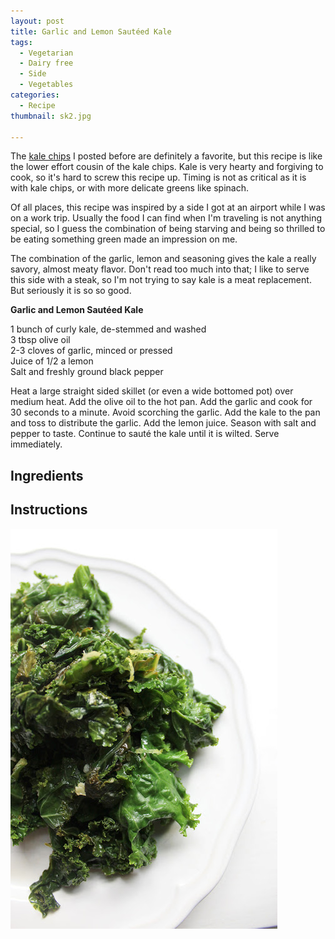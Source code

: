 ```yaml
---
layout: post
title: Garlic and Lemon Sautéed Kale
tags:
  - Vegetarian
  - Dairy free
  - Side
  - Vegetables
categories:
  - Recipe
thumbnail: sk2.jpg

---
```


The [kale chips](http://www.hannahkilcoyne.com/2016/03/kale-chips.html) I posted before are definitely a favorite, but this recipe is like the lower effort cousin of the kale chips. Kale is very hearty and forgiving to cook, so it's hard to screw this recipe up. Timing is not as critical as it is with kale chips, or with more delicate greens like spinach.  
  
Of all places, this recipe was inspired by a side I got at an airport while I was on a work trip. Usually the food I can find when I'm traveling is not anything special, so I guess the combination of being starving and being so thrilled to be eating something green made an impression on me.  
  
The combination of the garlic, lemon and seasoning gives the kale a really savory, almost meaty flavor. Don't read too much into that; I like to serve this side with a steak, so I'm not trying to say kale is a meat replacement. But seriously it is so so good.  
  

  
  
**Garlic and Lemon Sautéed Kale**  
  
1 bunch of curly kale, de-stemmed and washed  
3 tbsp olive oil  
2-3 cloves of garlic, minced or pressed  
Juice of 1/2 a lemon  
Salt and freshly ground black pepper  
  
Heat a large straight sided skillet (or even a wide bottomed pot) over medium heat. Add the olive oil to the hot pan. Add the garlic and cook for 30 seconds to a minute. Avoid scorching the garlic. Add the kale to the pan and toss to distribute the garlic. Add the lemon juice. Season with salt and pepper to taste. Continue to sauté the kale until it is wilted. Serve immediately.

## Ingredients



## Instructions







![Image of Garlic and Lemon Sautéed Kale.](/upload/sk.jpg)
